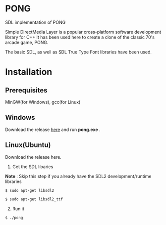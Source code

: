 # PONG
SDL implementation of PONG

Simple DirectMedia Layer is a popular cross-platform software development library for C++
It has been used here to create a clone of the classic 70's arcade game, PONG.

The basic SDL, as well as SDL True Type Font libraries have been used.

# Installation

## Prerequisites
MinGW(for Windows), gcc(for Linux)

## Windows
Download the release [here](https://github.com/unknownblueguy6/PONG/files/2256350/pong_mingw_win32.zip) and run **pong.exe** .


## Linux(Ubuntu)
Download the release here.

1. Get the SDL libaries

**Note** : Skip this step if you already have the SDL2 development/runtime libraries


```bash
$ sudo apt-get libsdl2
```

```bash
$ sudo apt-get libsdl2_ttf
```

2. Run it

```bash
$ ./pong
```



